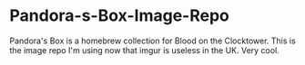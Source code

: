 # Pandora-s-Box-Image-Repo
Pandora's Box is a homebrew collection for Blood on the Clocktower. This is the image repo I'm using now that imgur is useless in the UK. Very cool.
